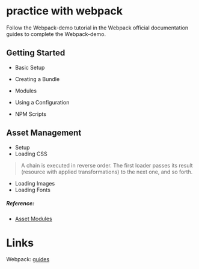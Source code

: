 # practice with webpack

Follow the Webpack-demo tutorial in the Webpack official documentation guides to complete the Webpack-demo.

## Getting Started

- Basic Setup

- Creating a Bundle

- Modules

- Using a Configuration

- NPM Scripts

## Asset Management

- Setup
- Loading CSS

> A chain is executed in reverse order. The first loader passes its result (resource with applied transformations) to the next one, and so forth.

- Loading Images
- Loading Fonts

##### Reference: 

- [Asset Modules](https://webpack.js.org/guides/asset-modules/)

# Links

Webpack: [guides](https://webpack.js.org/guides/)

